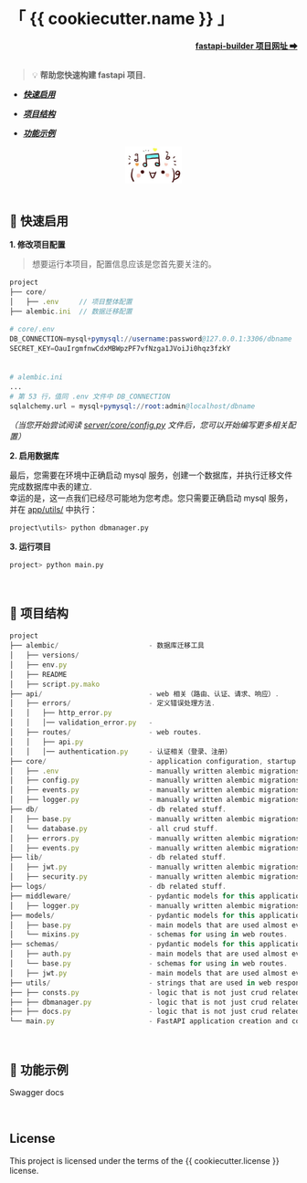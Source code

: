 # 「 {{ cookiecutter.name }} 」

<div align="right">
    <a href="https://github.com/fmw666/fastapi-builder/"><b>fastapi-builder 项目网址 ➡</b></a>
</div>

<br>

> 💡 **帮助您快速构建 fastapi 项目.**

+ ***[快速启用](#-快速启用)***

+ ***[项目结构](#-项目结构)***

+ ***[功能示例](#-功能示例)***

<div align="center">
    <img src="https://github.com/fmw666/my-image-file/blob/master/images/cute/small-cute-8.jpg" width=100>
</div>

<br>

## 🚀 快速启用

**1. 修改项目配置**

> 想要运行本项目，配置信息应该是您首先要关注的。

```js
project
├── core/
│   ├── .env     // 项目整体配置
├── alembic.ini  // 数据迁移配置
```

```s
# core/.env
DB_CONNECTION=mysql+pymysql://username:password@127.0.0.1:3306/dbname
SECRET_KEY=OauIrgmfnwCdxMBWpzPF7vfNzga1JVoiJi0hqz3fzkY


# alembic.ini
...
# 第 53 行，值同 .env 文件中 DB_CONNECTION
sqlalchemy.url = mysql+pymysql://root:admin@localhost/dbname
```
    
*（当您开始尝试阅读 [server/core/config.py](#no-reply) 文件后，您可以开始编写更多相关配置）*

**2. 启用数据库**

最后，您需要在环境中正确启动 mysql 服务，创建一个数据库，并执行迁移文件完成数据库中表的建立.<br>
幸运的是，这一点我们已经尽可能地为您考虑。您只需要正确启动 mysql 服务，并在 [app/utils/](#no-reply) 中执行：

```sh
project\utils> python dbmanager.py
```

**3. 运行项目**

```sh
project> python main.py
```

<br>

## 📌 项目结构

```js
project
├── alembic/                      - 数据库迁移工具
│   ├── versions/
│   ├── env.py
│   ├── README
│   ├── script.py.mako
├── api/                          - web 相关（路由、认证、请求、响应）.
│   ├── errors/                   - 定义错误处理方法.
│   │   ├── http_error.py
│   │   │── validation_error.py   -
│   ├── routes/                   - web routes.
│   │   ├── api.py
│   │   │── authentication.py     - 认证相关（登录、注册）
├── core/                         - application configuration, startup events, logging.
│   ├── .env                      - manually written alembic migrations.
│   ├── config.py                 - manually written alembic migrations.
│   ├── events.py                 - manually written alembic migrations.
│   ├── logger.py                 - manually written alembic migrations.
├── db/                           - db related stuff.
│   ├── base.py                   - manually written alembic migrations.
│   └── database.py               - all crud stuff.
│   ├── errors.py                 - manually written alembic migrations.
│   ├── events.py                 - manually written alembic migrations.
├── lib/                          - db related stuff.
│   ├── jwt.py                    - manually written alembic migrations.
│   ├── security.py               - manually written alembic migrations.
├── logs/                         - db related stuff.
├── middleware/                   - pydantic models for this application.
│   ├── logger.py                 - manually written alembic migrations.
├── models/                       - pydantic models for this application.
│   ├── base.py                   - main models that are used almost everywhere.
│   └── mixins.py                 - schemas for using in web routes.
├── schemas/                      - pydantic models for this application.
│   ├── auth.py                   - main models that are used almost everywhere.
│   └── base.py                   - schemas for using in web routes.
│   ├── jwt.py                    - main models that are used almost everywhere.
├── utils/                        - strings that are used in web responses.
├── ├── consts.py                 - logic that is not just crud related.
├── ├── dbmanager.py              - logic that is not just crud related.
├── ├── docs.py                   - logic that is not just crud related.
└── main.py                       - FastAPI application creation and configuration.
```

<br>

## 💬 功能示例

Swagger docs

<br>

## License

This project is licensed under the terms of the {{ cookiecutter.license }} license.

